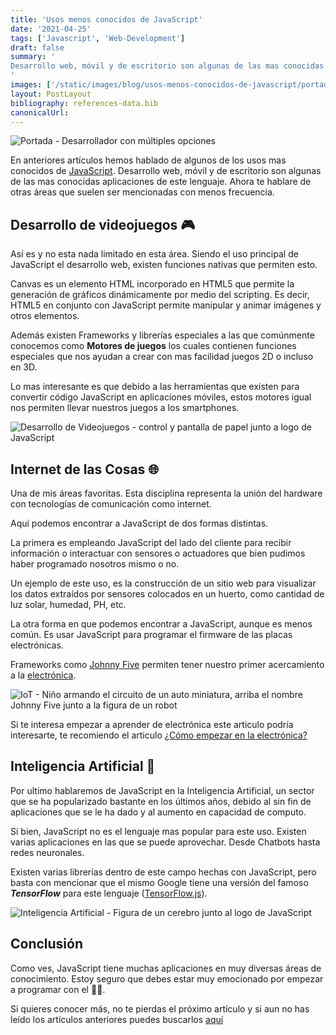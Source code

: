 ```yaml
---
title: 'Usos menos conocidos de JavaScript'
date: '2021-04-25'
tags: ['Javascript', 'Web-Development']
draft: false
summary: '
Desarrollo web, móvil y de escritorio son algunas de las mas conocidas aplicaciones de este lenguaje. Ahora te hablare de otras áreas que suelen ser mencionadas con menos frecuencia.
'
images: ['/static/images/blog/usos-menos-conocidos-de-javascript/portada.png']
layout: PostLayout
bibliography: references-data.bib
canonicalUrl:
---
```


![Portada - Desarrollador con múltiples opciones](/static/images/blog/usos-menos-conocidos-de-javascript/portada.png)

En anteriores artículos hemos hablado de algunos de los usos mas conocidos de [JavaScript](https://raulpacheco.dev/tags/javascript). Desarrollo web, móvil y de escritorio son algunas de las mas conocidas aplicaciones de este lenguaje. Ahora te hablare de otras áreas que suelen ser mencionadas con menos frecuencia.

## Desarrollo de videojuegos 🎮

Así es y no esta nada limitado en esta área. Siendo el uso principal de JavaScript el desarrollo web, existen funciones nativas que permiten esto.

Canvas es un elemento HTML incorporado en HTML5 que permite la generación de gráficos dinámicamente por medio del scripting. Es decir, HTML5 en conjunto con JavaScript permite manipular y animar imágenes y otros elementos.

Además existen Frameworks y librerías especiales a las que comúnmente conocemos como **Motores de juegos** los cuales contienen funciones especiales que nos ayudan a crear con mas facilidad juegos 2D o incluso en 3D.

Lo mas interesante es que debido a las herramientas que existen para convertir código JavaScript en aplicaciones móviles, estos motores igual nos permiten llevar nuestros juegos a los smartphones.

![Desarrollo de Videojuegos - control y pantalla de papel junto a logo de JavaScript](/static/images/blog/usos-menos-conocidos-de-javascript/juegos-js.png)

## Internet de las Cosas 🌐

Una de mis áreas favoritas. Esta disciplina representa la unión del hardware con tecnologías de comunicación como internet.

Aquí podemos encontrar a JavaScript de dos formas distintas.

La primera es empleando JavaScript del lado del cliente para recibir información o interactuar con sensores o actuadores que bien pudimos haber programado nosotros mismo o no.

Un ejemplo de este uso, es la construcción de un sitio web para visualizar los datos extraídos por sensores colocados en un huerto, como cantidad de luz solar, humedad, PH, etc.

La otra forma en que podemos encontrar a JavaScript, aunque es menos común. Es usar JavaScript para programar el firmware de las placas electrónicas.

Frameworks como [Johnny Five](http://johnny-five.io/) permiten tener nuestro primer acercamiento a la [electrónica](https://raulpacheco.dev/tags/electr%C3%B3nica).

![IoT - Niño armando el circuito de un auto miniatura, arriba el nombre Johnny Five junto a la figura de un robot](/static/images/blog/usos-menos-conocidos-de-javascript/iot-js.png)

Si te interesa empezar a aprender de electrónica este articulo podría interesarte, te recomiendo el articulo [¿Cómo empezar en la electrónica?](https://raulpacheco.dev/blog/posts/como-empezar-en-la-electronica)

## Inteligencia Artificial 🤖

Por ultimo hablaremos de JavaScript en la Inteligencia Artificial, un sector que se ha popularizado bastante en los últimos años, debido al sin fin de aplicaciones que se le ha dado y al aumento en capacidad de computo.

Si bien, JavaScript no es el lenguaje mas popular para este uso. Existen varias aplicaciones en las que se puede aprovechar. Desde Chatbots hasta redes neuronales.

Existen varias librerías dentro de este campo hechas con JavaScript, pero basta con mencionar que el mismo Google tiene una versión del famoso **_TensorFlow_** para este lenguaje ([TensorFlow.js](https://www.tensorflow.org/js?hl=es-419)).

![Inteligencia Artificial - Figura de un cerebro junto al logo de JavaScript](/static/images/blog/usos-menos-conocidos-de-javascript/ia-js.png)

## Conclusión

Como ves, JavaScript tiene muchas aplicaciones en muy diversas áreas de conocimiento. Estoy seguro que debes estar muy emocionado por empezar a programar con el 🧑‍💻.

Si quieres conocer más, no te pierdas el próximo artículo y si aun no has leído los artículos anteriores puedes buscarlos [aquí](https://raulpacheco.dev/tags/javascript)
